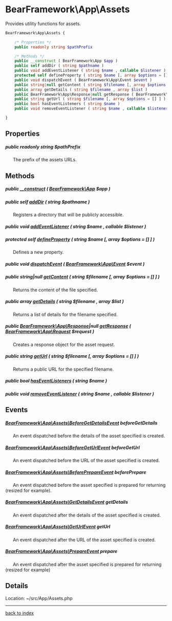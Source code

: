 # BearFramework\App\Assets

Provides utility functions for assets.

```php
BearFramework\App\Assets {

	/* Properties */
	public readonly string $pathPrefix

	/* Methods */
	public __construct ( BearFramework\App $app )
	public self addDir ( string $pathname )
	public void addEventListener ( string $name , callable $listener )
	protected self defineProperty ( string $name [, array $options = [] ] )
	public void dispatchEvent ( BearFramework\App\Event $event )
	public string|null getContent ( string $filename [, array $options = [] ] )
	public array getDetails ( string $filename , array $list )
	public BearFramework\App\Response|null getResponse ( BearFramework\App\Request $request )
	public string getUrl ( string $filename [, array $options = [] ] )
	public bool hasEventListeners ( string $name )
	public void removeEventListener ( string $name , callable $listener )

}
```

## Properties

##### public readonly string $pathPrefix

&nbsp;&nbsp;&nbsp;&nbsp;&nbsp;&nbsp;The prefix of the assets URLs.

## Methods

##### public [__construct](bearframework.app.assets.__construct.method.md) ( [BearFramework\App](bearframework.app.class.md) $app )

##### public self [addDir](bearframework.app.assets.adddir.method.md) ( string $pathname )

&nbsp;&nbsp;&nbsp;&nbsp;&nbsp;&nbsp;Registers a directory that will be publicly accessible.

##### public void [addEventListener](bearframework.app.assets.addeventlistener.method.md) ( string $name , callable $listener )

##### protected self [defineProperty](bearframework.app.assets.defineproperty.method.md) ( string $name [, array $options = [] ] )

&nbsp;&nbsp;&nbsp;&nbsp;&nbsp;&nbsp;Defines a new property.

##### public void [dispatchEvent](bearframework.app.assets.dispatchevent.method.md) ( [BearFramework\App\Event](bearframework.app.event.class.md) $event )

##### public string|null [getContent](bearframework.app.assets.getcontent.method.md) ( string $filename [, array $options = [] ] )

&nbsp;&nbsp;&nbsp;&nbsp;&nbsp;&nbsp;Returns the content of the file specified.

##### public array [getDetails](bearframework.app.assets.getdetails.method.md) ( string $filename , array $list )

&nbsp;&nbsp;&nbsp;&nbsp;&nbsp;&nbsp;Returns a list of details for the filename specified.

##### public [BearFramework\App\Response](bearframework.app.response.class.md)|null [getResponse](bearframework.app.assets.getresponse.method.md) ( [BearFramework\App\Request](bearframework.app.request.class.md) $request )

&nbsp;&nbsp;&nbsp;&nbsp;&nbsp;&nbsp;Creates a response object for the asset request.

##### public string [getUrl](bearframework.app.assets.geturl.method.md) ( string $filename [, array $options = [] ] )

&nbsp;&nbsp;&nbsp;&nbsp;&nbsp;&nbsp;Returns a public URL for the specified filename.

##### public bool [hasEventListeners](bearframework.app.assets.haseventlisteners.method.md) ( string $name )

##### public void [removeEventListener](bearframework.app.assets.removeeventlistener.method.md) ( string $name , callable $listener )

## Events

##### [BearFramework\App\Assets\BeforeGetDetailsEvent](bearframework.app.assets.beforegetdetailsevent.class.md) beforeGetDetails

&nbsp;&nbsp;&nbsp;&nbsp;&nbsp;&nbsp;An event dispatched before the details of the asset specified is created.

##### [BearFramework\App\Assets\BeforeGetUrlEvent](bearframework.app.assets.beforegeturlevent.class.md) beforeGetUrl

&nbsp;&nbsp;&nbsp;&nbsp;&nbsp;&nbsp;An event dispatched before the URL of the asset specified is created.

##### [BearFramework\App\Assets\BeforePrepareEvent](bearframework.app.assets.beforeprepareevent.class.md) beforePrepare

&nbsp;&nbsp;&nbsp;&nbsp;&nbsp;&nbsp;An event dispatched before the asset specified is prepared for returning (resized for example).

##### [BearFramework\App\Assets\GetDetailsEvent](bearframework.app.assets.getdetailsevent.class.md) getDetails

&nbsp;&nbsp;&nbsp;&nbsp;&nbsp;&nbsp;An event dispatched after the details of the asset specified is created.

##### [BearFramework\App\Assets\GetUrlEvent](bearframework.app.assets.geturlevent.class.md) getUrl

&nbsp;&nbsp;&nbsp;&nbsp;&nbsp;&nbsp;An event dispatched after the URL of the asset specified is created.

##### [BearFramework\App\Assets\PrepareEvent](bearframework.app.assets.prepareevent.class.md) prepare

&nbsp;&nbsp;&nbsp;&nbsp;&nbsp;&nbsp;An event dispatched after the asset specified is prepared for returning (resized for example)

## Details

Location: ~/src/App/Assets.php

---

[back to index](index.md)

